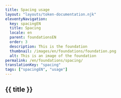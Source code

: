 ```yaml
---
title: Spacing usage
layout: "layouts/token-documentation.njk"
eleventyNavigation:
  key: spacingEN
  title: Spacing
  locale: en
  parent: foundationsEN
  order: 3
  description: This is the foundation
  thumbnail: /images/en/foundations/foundation.png
  alt: This is an image of the foundation
permalink: /en/foundations/spacing/
translationKey: "spacing"
tags: ["spacingEN", "usage"]
---
```


<h2  class="mt-500 mb-400">{{ title }}</h2>
